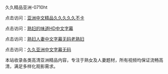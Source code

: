 久久精品亚洲-0710ht

点击访问：<a href="https://heiliaoga6s9v.pages.dev">亚洲中文精品久久久久久不卡</a>

点击访问：<a href="https://heiliaoxwd5i8.pages.dev">熟妇的味道HD中文字幕</a>

点击访问：<a href="https://heiliaowt0d7p.pages.dev">熟妇人妻中文字幕无码老熟妇</a>

点击访问：<a href="https://heiliaowzu4ur.pages.dev">久久亚洲中文字幕无码</a>

本站收录各类高清亚洲精品内容，专注于熟女及人妻题材，所有视频均保证流畅高清，满足多样化观影需求。

<span style="display:none;">[Canonical link](https://github.com/toi20250710/toi14 ）</span>
